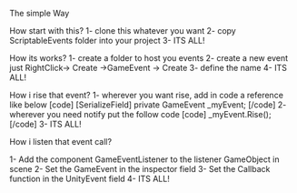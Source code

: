 The simple Way

How start with this?
1- clone this whatever you want
2- copy ScriptableEvents folder into your project
3- ITS ALL!


How its works?
1- create a folder to host you events
2- create a new event just RightClick-> Create ->GameEvent -> Create
3- define the name
4- ITS ALL!

How i rise that event?
1- wherever you want rise, add in code a reference like below
[code]
[SerializeField] private GameEvent _myEvent;
[/code]
2- wherever you need notify put the follow code
[code]
_myEvent.Rise();
[/code]
3- ITS ALL!

How i listen that event call?

1- Add the component GameEventListener to the listener GameObject in scene
2- Set the GameEvent in the inspector field
3- Set the Callback function in the UnityEvent field
4- ITS ALL!
